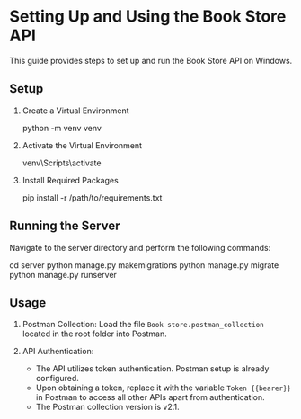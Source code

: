 # Setting Up and Using the Book Store API

This guide provides steps to set up and run the Book Store API on Windows.

## Setup

1. Create a Virtual Environment

   python -m venv venv

2. Activate the Virtual Environment

   venv\Scripts\activate

3. Install Required Packages

   pip install -r /path/to/requirements.txt

## Running the Server

Navigate to the server directory and perform the following commands:

cd server
python manage.py makemigrations
python manage.py migrate
python manage.py runserver

## Usage

1. Postman Collection: Load the file `Book store.postman_collection` located in the root folder into Postman.

2. API Authentication:
   - The API utilizes token authentication. Postman setup is already configured.
   - Upon obtaining a token, replace it with the variable `Token {{bearer}}` in Postman to access all other APIs apart from authentication.
   - The Postman collection version is v2.1.
